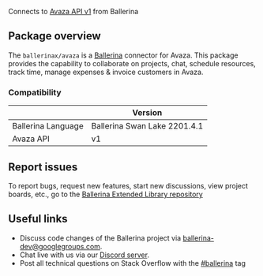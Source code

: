 Connects to [Avaza API v1](https://api.avaza.com/swagger/ui/index) from Ballerina

## Package overview
The `ballerinax/avaza` is a [Ballerina](https://ballerina.io/) connector for Avaza.
This package provides the capability to collaborate on projects, chat, schedule resources, track time, manage expenses & invoice customers in Avaza.

### Compatibility
|                    | Version                   |
|--------------------|---------------------------|
| Ballerina Language | Ballerina Swan Lake 2201.4.1|
| Avaza API          | v1                        |

## Report issues
To report bugs, request new features, start new discussions, view project boards, etc., go to the [Ballerina Extended Library repository](https://github.com/ballerina-platform/ballerina-extended-library)

## Useful links
- Discuss code changes of the Ballerina project via [ballerina-dev@googlegroups.com](mailto:ballerina-dev@googlegroups.com).
- Chat live with us via our [Discord server](https://discord.gg/ballerinalang).
- Post all technical questions on Stack Overflow with the [#ballerina](https://stackoverflow.com/questions/tagged/ballerina) tag
